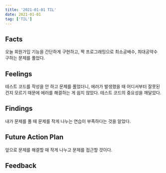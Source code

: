 ```yaml
---
title: '2021-01-01 TIL'
date: 2021-01-01
tag: ['TIL']
---
```


## Facts

오늘 회원가입 기능을 간단하게 구현하고, 짝 프로그래밍으로 최소공배수, 최대공약수 구하는 문제를 풀었다.

## Feelings

테스트 코드를 작성을 안 하고 문제를 풀었더니, 에러가 발생했을 때 어디서부터 잘못된 건지 모르기 때문에 에러를 해결하는 게 쉽지 않았다. 테스트 코드의 중요성을 깨달았다.

## Findings

내가 문제를 풀 때 문제를 작게 나누는 연습이 부족하다는 것을 알았다.

## Future Action Plan

앞으로 문제를 해결할 때 작게 나누고 문제를 접근할 것이다.

## Feedback
